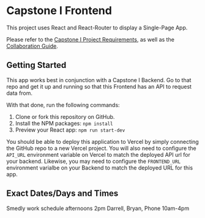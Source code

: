 # Capstone I Frontend

This project uses React and React-Router to display a Single-Page App.

Please refer to the [Capstone I Project Requirements](./REQUIREMENTS.md), as well as the [Collaboration Guide](./CAPSTONE-I.md).

## Getting Started

This app works best in conjunction with a Capstone I Backend. Go to that repo and get it up and running so that this Frontend has an API to request data from.

With that done, run the following commands:

1. Clone or fork this repository on GitHub.
2. Install the NPM packages: `npm install`
3. Preview your React app: `npm run start-dev`

You should be able to deploy this application to Vercel by simply connecting the GitHub repo to a new Vercel project. You will also need to configure the `API_URL` environment variable on Vercel to match the deployed API url for your backend. Likewise, you may need to configure the `FRONTEND_URL` environment varialbe on your Backend to match the deployed URL for this app.

## Exact Dates/Days and Times
Smedly work schedule afternoons 2pm
Darrell, Bryan, Phone 10am-4pm
